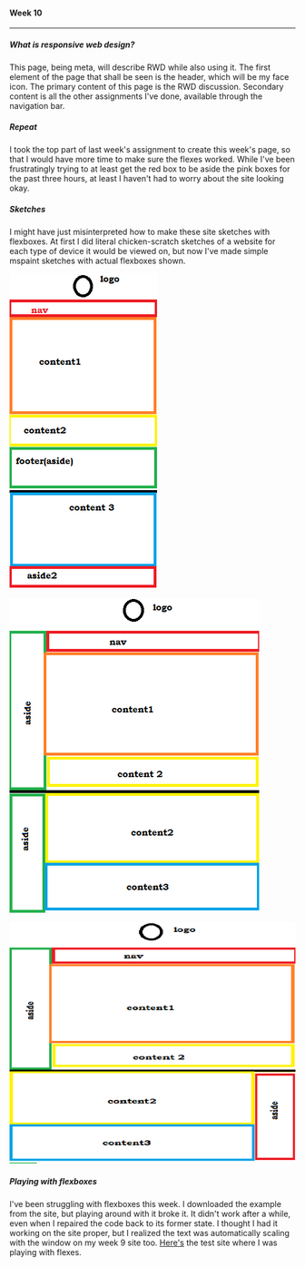 #### Week 10

---

##### What is responsive web design?
This page, being meta, will describe RWD while also using it. The first element of the page that shall be seen is the header, which will be my face icon. The primary content of this page is the RWD discussion. Secondary content is all the other assignments I've done, available through the navigation bar.

##### Repeat

I took the top part of last week's assignment to create this week's page, so that I would have more time to make sure the flexes worked. While I've been frustratingly trying to at least get the red box to be aside the pink boxes for the past three hours, at least I haven't had to worry about the site looking okay.

##### Sketches

I might have just misinterpreted how to make these site sketches with flexboxes. At first I did literal chicken-scratch sketches of a website for each type of device it would be viewed on, but now I've made simple mspaint sketches with actual flexboxes shown.

![Mobile](rmimg/mobile.png)


![Tablet](rmimg/tablet.png)


![Web/PC](rmimg/web.png)


##### Playing with flexboxes

I've been struggling with flexboxes this week. I downloaded the example from the site, but playing around with it broke it. It didn't work after a while, even when I repaired the code back to its former state. I thought I had it working on the site proper, but I realized the text was automatically scaling with the window on my week 9 site too. [Here's](http://stephenround.github.io/341work/week-10-test/) the test site where I was playing with flexes.
